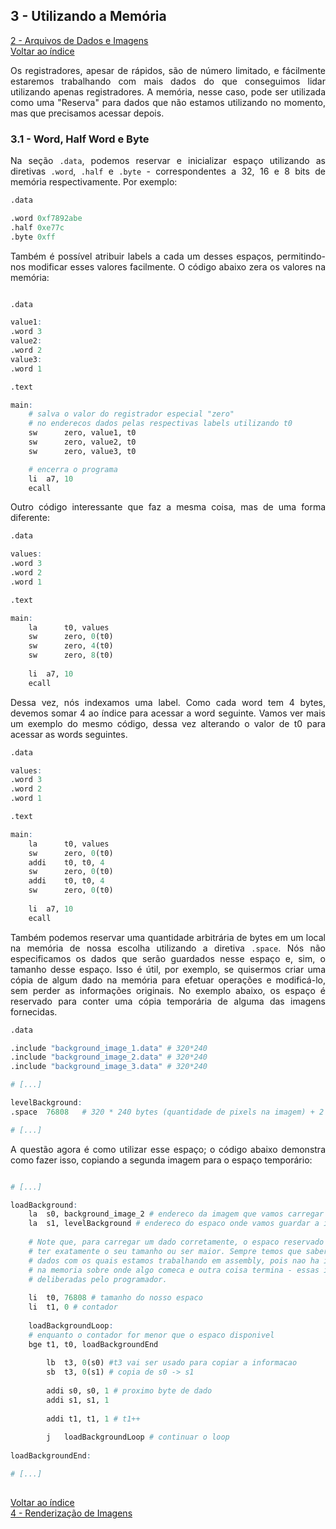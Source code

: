 ## **3 - Utilizando a Memória**

<div style="text-align: justify">

<a href="./2 - Data.html">2 - Arquivos de Dados e Imagens</a><br>
<a href="../index.html">Voltar ao índice</a>

Os registradores, apesar de rápidos, são de número limitado, e fácilmente estaremos trabalhando com mais dados do que conseguimos lidar utilizando apenas registradores. A memória, nesse caso, pode ser utilizada como uma "Reserva" para dados que não estamos utilizando no momento, mas que precisamos acessar depois.

### **3.1 - Word, Half Word e Byte**

Na seção `.data`, podemos reservar e inicializar espaço utilizando as diretivas `.word`, `.half` e `.byte` - correspondentes a 32, 16 e 8 bits de memória respectivamente. Por exemplo:

```r
.data

.word 0xf7892abe
.half 0xe77c
.byte 0xff
```

Também é possível atribuir labels a cada um desses espaços, permitindo-nos modificar esses valores facilmente. O código abaixo zera os valores na memória:

```r

.data

value1:
.word 3
value2:
.word 2
value3:
.word 1

.text

main:
	# salva o valor do registrador especial "zero"
	# no enderecos dados pelas respectivas labels utilizando t0 
	sw		zero, value1, t0
	sw		zero, value2, t0
	sw		zero, value3, t0

	# encerra o programa
	li	a7, 10
	ecall
```

Outro código interessante que faz a mesma coisa, mas de uma forma diferente:

```r
.data

values:
.word 3
.word 2
.word 1

.text

main:
	la		t0, values
	sw		zero, 0(t0)
	sw		zero, 4(t0)
	sw		zero, 8(t0)
	
	li	a7, 10
	ecall
```

Dessa vez, nós indexamos uma label. Como cada word tem 4 bytes, devemos somar 4 ao índice para acessar a word seguinte. Vamos ver mais um exemplo do mesmo código, dessa vez alterando o valor de t0 para acessar as words seguintes.

```r
.data

values:
.word 3
.word 2
.word 1

.text

main:
	la		t0, values
	sw		zero, 0(t0)
	addi	t0, t0, 4
	sw		zero, 0(t0)
	addi	t0, t0, 4
	sw		zero, 0(t0)
	
	li	a7, 10
	ecall
```

Também podemos reservar uma quantidade arbitrária de bytes em um local na memória de nossa escolha utilizando a diretiva `.space`. Nós não especificamos os dados que serão guardados nesse espaço e, sim, o tamanho desse espaço. Isso é útil, por exemplo, se quisermos criar uma cópia de algum dado na memória para efetuar operações e modificá-lo, sem perder as informações originais. No exemplo abaixo, os espaço é reservado para conter uma cópia temporária de alguma das imagens fornecidas.
```r
.data

.include "background_image_1.data" # 320*240
.include "background_image_2.data" # 320*240
.include "background_image_3.data" # 320*240

# [...]

levelBackground:
.space	76808	# 320 * 240 bytes (quantidade de pixels na imagem) + 2 words (informação de largura e altura)

# [...]
```

A questão agora é como utilizar esse espaço; o código abaixo demonstra como fazer isso, copiando a segunda imagem para o espaço temporário:

```r

# [...]

loadBackground:
	la	s0, background_image_2 # endereco da imagem que vamos carregar
	la	s1, levelBackground # endereco do espaco onde vamos guardar a imagem.
	
	# Note que, para carregar um dado corretamente, o espaco reservado para ele tem que
	# ter exatamente o seu tamanho ou ser maior. Sempre temos que saber o tamanho dos
	# dados com os quais estamos trabalhando em assembly, pois nao ha indicacao concreta
	# na memoria sobre onde algo comeca e outra coisa termina - essas indicacoes sao
	# deliberadas pelo programador.
	
	li	t0, 76808 # tamanho do nosso espaco
	li	t1, 0 # contador
	
	loadBackgroundLoop:
	# enquanto o contador for menor que o espaco disponivel
	bge	t1, t0, loadBackgroundEnd
	
		lb	t3, 0(s0) #t3 vai ser usado para copiar a informacao
		sb	t3, 0(s1) # copia de s0 -> s1
		
		addi s0, s0, 1 # proximo byte de dado
		addi s1, s1, 1
		
		addi t1, t1, 1 # t1++
		
		j	loadBackgroundLoop # continuar o loop
	
loadBackgroundEnd:

# [...]
	
```

<a href="../index.html">Voltar ao índice</a></br>
<a href="./4 - Render.html">4 - Renderização de Imagens</a>

</div>